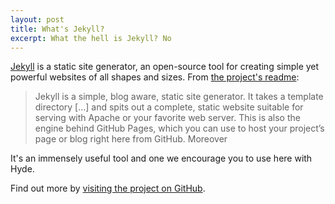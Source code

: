 ```yaml
---
layout: post
title: What's Jekyll?
excerpt: What the hell is Jekyll? No
---
```


[Jekyll](http://jekyllrb.com/) is a static site generator, an open-source tool for creating simple yet powerful websites of all shapes and sizes. From [the project's readme](https://github.com/mojombo/jekyll/blob/master/README.markdown):

  > Jekyll is a simple, blog aware, static site generator. It takes a template directory [...] and spits out a complete, static website suitable for serving with Apache or your favorite web server. This is also the engine behind GitHub Pages, which you can use to host your project’s page or blog right here from GitHub. Moreover

It's an immensely useful tool and one we encourage you to use here with Hyde.

Find out more by [visiting the project on GitHub](https://github.com/mojombo/jekyll).